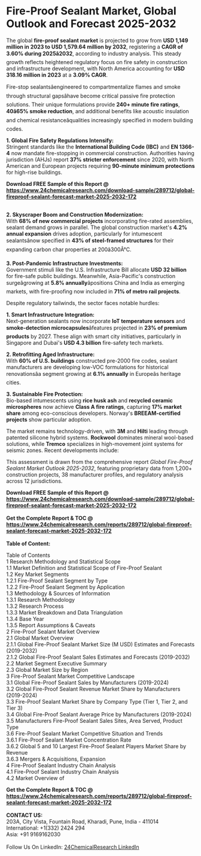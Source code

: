 <h1>Fire-Proof Sealant Market, Global Outlook and Forecast 2025-2032</h1><p>The global <strong>fire-proof sealant market</strong> is projected to grow from <strong>USD 1,149 million in 2023 to USD 1,579.64 million by 2032</strong>, registering a <strong>CAGR of 3.60% during 2025â2032</strong>, according to industry analysis. This steady growth reflects heightened regulatory focus on fire safety in construction and infrastructure development, with North America accounting for <strong>USD 318.16 million in 2023</strong> at a <strong>3.09% CAGR</strong>.</p><p>Fire-stop sealantsâengineered to compartmentalize flames and smoke through structural gapsâhave become critical passive fire protection solutions. Their unique formulations provide <strong>240+ minute fire ratings</strong>, <strong>40â65% smoke reduction</strong>, and additional benefits like acoustic insulation and chemical resistanceâqualities increasingly specified in modern building codes.</p><p><strong>1. Global Fire Safety Regulations Intensify:</strong><br>
Stringent standards like the <strong>International Building Code (IBC)</strong> and <strong>EN 1366-4</strong> now mandate fire-stopping in commercial construction. Authorities having jurisdiction (AHJs) report <strong>37% stricter enforcement</strong> since 2020, with North American and European projects requiring <strong>90-minute minimum protections</strong> for high-rise buildings.</p><div><b>Download FREE Sample of this Report @ 
            <a href="https://www.24chemicalresearch.com/download-sample/289712/global-fireproof-sealant-forecast-market-2025-2032-172">
            https://www.24chemicalresearch.com/download-sample/289712/global-fireproof-sealant-forecast-market-2025-2032-172</a></b></div><br><p><strong>2. Skyscraper Boom and Construction Modernization:</strong><br>
With <strong>68% of new commercial projects</strong> incorporating fire-rated assemblies, sealant demand grows in parallel. The global construction market's <strong>4.2% annual expansion</strong> drives adoption, particularly for intumescent sealantsânow specified in <strong>43% of steel-framed structures</strong> for their expanding carbon char properties at 200â300Â°C.</p><p><strong>3. Post-Pandemic Infrastructure Investments:</strong><br>
Government stimuli like the U.S. Infrastructure Bill allocate <strong>USD 32 billion</strong> for fire-safe public buildings. Meanwhile, Asia-Pacific's construction surgeâgrowing at <strong>5.8% annually</strong>âpositions China and India as emerging markets, with fire-proofing now included in <strong>71% of metro rail projects</strong>.</p><p>Despite regulatory tailwinds, the sector faces notable hurdles:</p><p><strong>1. Smart Infrastructure Integration:</strong><br>
Next-generation sealants now incorporate <strong>IoT temperature sensors</strong> and <strong>smoke-detection microcapsules</strong>âfeatures projected in <strong>23% of premium products</strong> by 2027. These align with smart city initiatives, particularly in Singapore and Dubai's <strong>USD 4.3 billion</strong> fire-safety tech markets.</p><p><strong>2. Retrofitting Aged Infrastructure:</strong><br>
With <strong>60% of U.S. buildings</strong> constructed pre-2000 fire codes, sealant manufacturers are developing low-VOC formulations for historical renovationsâa segment growing at <strong>6.1% annually</strong> in Europeâs heritage cities.</p><p><strong>3. Sustainable Fire Protection:</strong><br>
Bio-based intumescents using <strong>rice husk ash</strong> and <strong>recycled ceramic microspheres</strong> now achieve <strong>Class A fire ratings</strong>, capturing <strong>17% market share</strong> among eco-conscious developers. Norway's <strong>BREEAM-certified projects</strong> show particular adoption.</p><p>The market remains technology-driven, with <strong>3M</strong> and <strong>Hilti</strong> leading through patented silicone hybrid systems. <strong>Rockwool</strong> dominates mineral wool-based solutions, while <strong>Tremco</strong> specializes in high-movement joint systems for seismic zones. Recent developments include:</p><p>This assessment is drawn from the comprehensive report <em>Global Fire-Proof Sealant Market Outlook 2025-2032</em>, featuring proprietary data from 1,200+ construction projects, 38 manufacturer profiles, and regulatory analysis across 12 jurisdictions.</p><div><b>Download FREE Sample of this Report @ 
            <a href="https://www.24chemicalresearch.com/download-sample/289712/global-fireproof-sealant-forecast-market-2025-2032-172">
            https://www.24chemicalresearch.com/download-sample/289712/global-fireproof-sealant-forecast-market-2025-2032-172</a></b></div><br><div><b>Get the Complete Report & TOC @ 
            <a href="https://www.24chemicalresearch.com/reports/289712/global-fireproof-sealant-forecast-market-2025-2032-172">
            https://www.24chemicalresearch.com/reports/289712/global-fireproof-sealant-forecast-market-2025-2032-172</a></b></div><br>
            <b>Table of Content:</b><p>Table of Contents<br />
1 Research Methodology and Statistical Scope<br />
1.1 Market Definition and Statistical Scope of Fire-Proof Sealant<br />
1.2 Key Market Segments<br />
1.2.1 Fire-Proof Sealant Segment by Type<br />
1.2.2 Fire-Proof Sealant Segment by Application<br />
1.3 Methodology & Sources of Information<br />
1.3.1 Research Methodology<br />
1.3.2 Research Process<br />
1.3.3 Market Breakdown and Data Triangulation<br />
1.3.4 Base Year<br />
1.3.5 Report Assumptions & Caveats<br />
2 Fire-Proof Sealant Market Overview<br />
2.1 Global Market Overview<br />
2.1.1 Global Fire-Proof Sealant Market Size (M USD) Estimates and Forecasts (2019-2032)<br />
2.1.2 Global Fire-Proof Sealant Sales Estimates and Forecasts (2019-2032)<br />
2.2 Market Segment Executive Summary<br />
2.3 Global Market Size by Region<br />
3 Fire-Proof Sealant Market Competitive Landscape<br />
3.1 Global Fire-Proof Sealant Sales by Manufacturers (2019-2024)<br />
3.2 Global Fire-Proof Sealant Revenue Market Share by Manufacturers (2019-2024)<br />
3.3 Fire-Proof Sealant Market Share by Company Type (Tier 1, Tier 2, and Tier 3)<br />
3.4 Global Fire-Proof Sealant Average Price by Manufacturers (2019-2024)<br />
3.5 Manufacturers Fire-Proof Sealant Sales Sites, Area Served, Product Type<br />
3.6 Fire-Proof Sealant Market Competitive Situation and Trends<br />
3.6.1 Fire-Proof Sealant Market Concentration Rate<br />
3.6.2 Global 5 and 10 Largest Fire-Proof Sealant Players Market Share by Revenue<br />
3.6.3 Mergers & Acquisitions, Expansion<br />
4 Fire-Proof Sealant Industry Chain Analysis<br />
4.1 Fire-Proof Sealant Industry Chain Analysis<br />
4.2 Market Overview of</p><div><b>Get the Complete Report & TOC @ 
            <a href="https://www.24chemicalresearch.com/reports/289712/global-fireproof-sealant-forecast-market-2025-2032-172">
            https://www.24chemicalresearch.com/reports/289712/global-fireproof-sealant-forecast-market-2025-2032-172</a></b></div><br><b>CONTACT US:</b><br>
            203A, City Vista, Fountain Road, Kharadi, Pune, India - 411014<br>
            International: +1(332) 2424 294<br>
            Asia: +91 9169162030 <br><br>
            Follow Us On LinkedIn: <a href="https://www.linkedin.com/company/24chemicalresearch/">24ChemicalResearch LinkedIn</a>